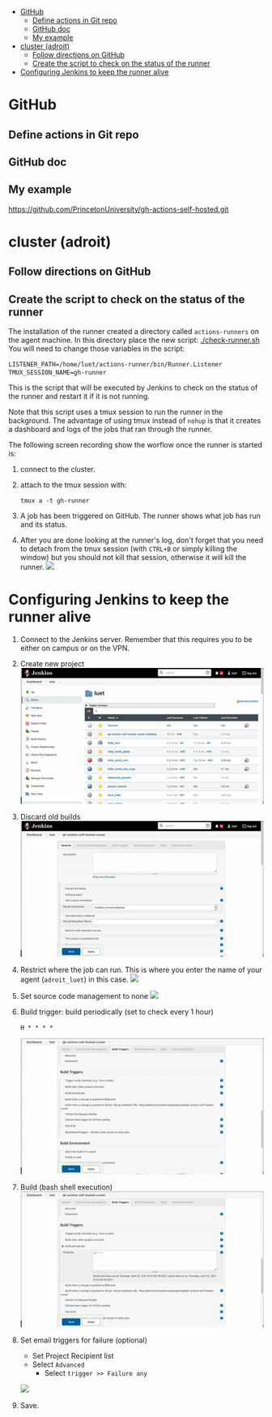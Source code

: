 -   [GitHub](#github)
    -   [Define actions in Git repo](#define-actions-in-git-repo)
    -   [GitHub doc](#github-doc)
    -   [My example](#my-example)
-   [cluster (adroit)](#cluster-adroit)
    -   [Follow directions on GitHub](#follow-directions-on-github)
    -   [Create the script to check on the status of the
        runner](#create-the-script-to-check-on-the-status-of-the-runner)
-   [Configuring Jenkins to keep the runner
    alive](#configuring-jenkins-to-keep-the-runner-alive)

GitHub
======

Define actions in Git repo
--------------------------

GitHub doc
----------

My example
----------

<https://github.com/PrincetonUniversity/gh-actions-self-hosted.git>

cluster (adroit)
================

Follow directions on GitHub
---------------------------

Create the script to check on the status of the runner
------------------------------------------------------

The installation of the runner created a directory called
`actions-runners` on the agent machine. In this directory place the new
script: [./check-runner.sh](./check-runner.sh) You will need to change
those variables in the script:

``` {.shell}
LISTENER_PATH=/home/luet/actions-runner/bin/Runner.Listener
TMUX_SESSION_NAME=gh-runner
```

This is the script that will be executed by Jenkins to check on the
status of the runner and restart it if it is not running.

Note that this script uses a tmux session to run the runner in the
background. The advantage of using tmux instead of `nohup` is that it
creates a dashboard and logs of the jobs that ran through the runner.

The following screen recording show the worflow once the runner is
started is:

1.  connect to the cluster.

2.  attach to the tmux session with:

    ``` {.example}
    tmux a -t gh-runner
    ```

3.  A job has been triggered on GitHub. The runner shows what job has
    run and its status.

4.  After you are done looking at the runner\'s log, don\'t forget that
    you need to detach from the tmux session (with `CTRL+B` or simply
    killing the window) but you should not kill that session, otherwise
    it will kill the runner. ![](./figures/tmux-attach-and-run-job.gif)

Configuring Jenkins to keep the runner alive
============================================

1.  Connect to the Jenkins server. Remember that this requires you to be
    either on campus or on the VPN.

2.  Create new project ![](./figures/create-new-project.gif)

3.  Discard old builds ![](./figures/discard-old-builds.gif)

4.  Restrict where the job can run. This is where you enter the name of
    your agent (`adroit_luet`) in this case.
    ![](./figures/restrict-where-jobs-can-run.gif)

5.  Set source code management to none
    ![](./figures/source-code-management-none.gif)

6.  Build trigger: build periodically (set to check every 1 hour)

    ``` {.example}
    H * * * *
    ```

    ![](./figures/periodic-build-trigger.gif)

7.  Build (bash shell execution)
    ![](./figures/build-shell-execution.gif)

8.  Set email triggers for failure (optional)

    -   Set Project Recipient list
    -   Select `Advanced`
        -   Select `trigger >> Failure any`

    ![](./figures/post-build-actions-project-recipients-list.gif)

9.  Save.
